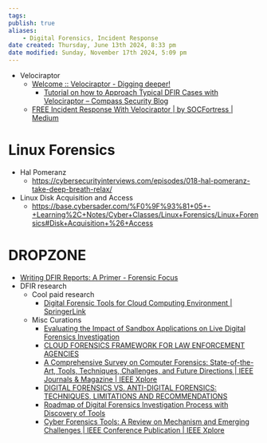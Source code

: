 ```yaml
---
tags: 
publish: true
aliases: 
    - Digital Forensics, Incident Response
date created: Thursday, June 13th 2024, 8:33 pm
date modified: Sunday, November 17th 2024, 5:09 pm
---
```


- Velociraptor
	- [Welcome :: Velociraptor - Digging deeper!](https://docs.velociraptor.app/)
	    - [Tutorial on how to Approach Typical DFIR Cases with Velociraptor – Compass Security Blog](https://blog.compass-security.com/2022/10/tutorial-on-how-to-approach-typical-dfir-cases-with-velociraptor/)
	- [FREE Incident Response With Velociraptor | by SOCFortress | Medium](https://socfortress.medium.com/free-incident-response-with-velociraptor-bedd2583415d)

# Linux Forensics

- Hal Pomeranz
	- https://cybersecurityinterviews.com/episodes/018-hal-pomeranz-take-deep-breath-relax/
- Linux Disk Acquisition and Access
	- https://base.cybersader.com/%F0%9F%93%81+05+-+Learning%2C+Notes/Cyber+Classes/Linux+Forensics/Linux+Forensics#Disk+Acquisition+%26+Access

# DROPZONE

- [Writing DFIR Reports: A Primer - Forensic Focus](https://www.forensicfocus.com/articles/writing-dfir-reports-a-primer/)
- DFIR research
    - Cool paid research
        - [Digital Forensic Tools for Cloud Computing Environment | SpringerLink](https://link.springer.com/chapter/10.1007/978-981-16-4177-0_7)
    - Misc Curations
        - [Evaluating the Impact of Sandbox Applications on Live Digital Forensics Investigation](https://eudl.eu/pdf/10.4108/eai.8-4-2021.169179)
        - [CLOUD FORENSICS FRAMEWORK FOR LAW ENFORCEMENT AGENCIES](https://www.jsju.org/index.php/journal/article/view/1223)
        - [A Comprehensive Survey on Computer Forensics: State-of-the-Art, Tools, Techniques, Challenges, and Future Directions | IEEE Journals & Magazine | IEEE Xplore](https://ieeexplore.ieee.org/abstract/document/9678340)
        - [DIGITAL FORENSICS VS. ANTI-DIGITAL FORENSICS: TECHNIQUES, LIMITATIONS AND RECOMMENDATIONS](https://arxiv.org/pdf/2103.17028.pdf)
        - [Roadmap of Digital Forensics Investigation Process with Discovery of Tools](https://repository.up.ac.za/bitstream/handle/2263/51104/Karie_Taxonomy_2015.pdf;jsessionid=6C136903B229EE48E19477CCE3220307?sequence=1)
        - [Cyber Forensics Tools: A Review on Mechanism and Emerging Challenges | IEEE Conference Publication | IEEE Xplore](https://ieeexplore.ieee.org/abstract/document/9432641)